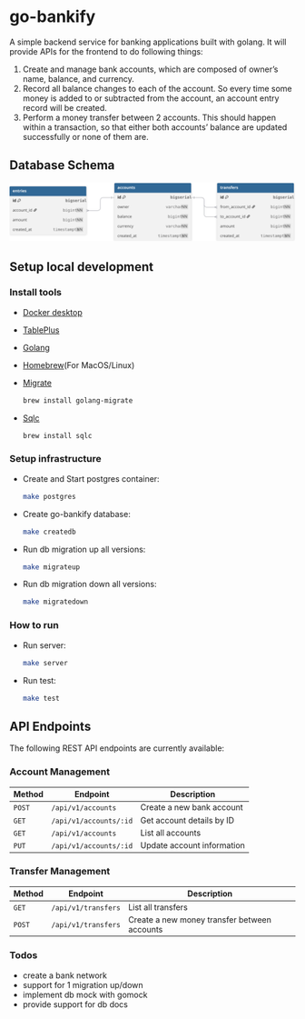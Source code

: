 # go-bankify
A simple backend service for banking applications built with golang. It will provide APIs for the frontend to do following things:

1. Create and manage bank accounts, which are composed of owner’s name, balance, and currency.
2. Record all balance changes to each of the account. So every time some money is added to or subtracted from the account, an account entry record will be created.
3. Perform a money transfer between 2 accounts. This should happen within a transaction, so that either both accounts’ balance are updated successfully or none of them are.

## Database Schema

![Database Schema](./docs/database-schema.svg)


## Setup local development

### Install tools

- [Docker desktop](https://www.docker.com/products/docker-desktop)
- [TablePlus](https://tableplus.com/)
- [Golang](https://golang.org/)
- [Homebrew](https://brew.sh/)(For MacOS/Linux)
- [Migrate](https://github.com/golang-migrate/migrate/tree/master/cmd/migrate)

    ```bash
    brew install golang-migrate
    ```

<!-- - [DB Docs](https://dbdocs.io/docs)

    ```bash
    npm install -g dbdocs
    dbdocs login
    ``` -->

<!-- - [DBML CLI](https://www.dbml.org/cli/#installation)

    ```bash
    npm install -g @dbml/cli
    dbml2sql --version
    ``` -->

- [Sqlc](https://github.com/kyleconroy/sqlc#installation)

    ```bash
    brew install sqlc
    ```

<!-- - [Gomock](https://github.com/golang/mock)

    ``` bash
    go install github.com/golang/mock/mockgen@v1.6.0
    ``` -->

### Setup infrastructure
<!-- 
- Create the bank-network

    ``` bash
    make network
    ``` -->

- Create and Start postgres container:

    ```bash
    make postgres
    ```

- Create go-bankify database:

    ```bash
    make createdb
    ```

- Run db migration up all versions:

    ```bash
    make migrateup
    ```

<!-- - Run db migration up 1 version:

    ```bash
    make migrateup1
    ``` -->

- Run db migration down all versions:

    ```bash
    make migratedown
    ```

<!-- - Run db migration down 1 version:

    ```bash
    make migratedown1
    ``` -->

<!-- ### Documentation

- Generate DB documentation:

    ```bash
    make db_docs
    ```


### How to generate code

- Generate schema SQL file with DBML:

    ```bash
    make db_schema
    ```

- Generate SQL CRUD with sqlc:

    ```bash
    make sqlc
    ```

<!-- - Generate DB mock with gomock:

    ```bash
    make mock
    ``` -->

<!-- - Create a new db migration:

    ```bash
    make new_migration name=<migration_name>
    ``` -->

### How to run

- Run server:

    ```bash
    make server
    ```

- Run test:

    ```bash
    make test
    ```

## API Endpoints

The following REST API endpoints are currently available:

### Account Management
| Method | Endpoint | Description |
|--------|----------|-------------|
| `POST` | `/api/v1/accounts` | Create a new bank account |
| `GET` | `/api/v1/accounts/:id` | Get account details by ID |
| `GET` | `/api/v1/accounts` | List all accounts |
| `PUT` | `/api/v1/accounts/:id` | Update account information |

### Transfer Management
| Method | Endpoint | Description |
|--------|----------|-------------|
| `GET` | `/api/v1/transfers` | List all transfers |
| `POST` | `/api/v1/transfers` | Create a new money transfer between accounts |


### Todos
- create a bank network
- support for 1 migration up/down 
- implement db mock with gomock
- provide support for db docs

